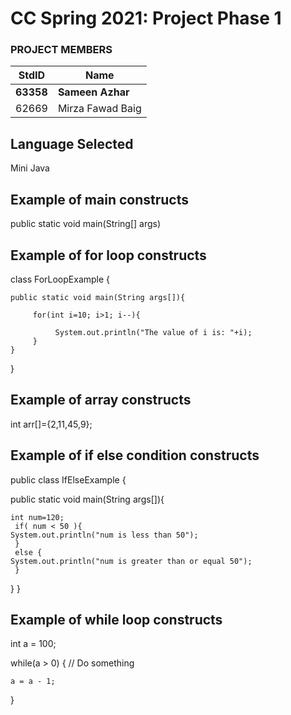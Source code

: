 # CC Spring 2021: Project Phase 1
### PROJECT MEMBERS ###
StdID | Name
------------ | -------------
**63358** | **Sameen Azhar** 
62669 | Mirza Fawad Baig  

## Language Selected ##
Mini Java

## Example of main constructs ##

 public static void main(String[] args)
 
## Example of for loop constructs ##
 
 class ForLoopExample {
 
    public static void main(String args[]){
    
         for(int i=10; i>1; i--){
         
              System.out.println("The value of i is: "+i);
         }
    }
}

## Example of array constructs ##

 int arr[]={2,11,45,9};

## Example of if else condition constructs ##

public class IfElseExample {

   public static void main(String args[]){
    
    int num=120;
     if( num < 50 ){
	System.out.println("num is less than 50");
     }
     else {
	System.out.println("num is greater than or equal 50");
     }
   }
}

## Example of while loop constructs ##

int a = 100;

while(a > 0)
{
    // Do something

    a = a - 1;
}
